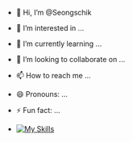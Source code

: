 - 👋 Hi, I’m @Seongschik
- 👀 I’m interested in ...
- 🌱 I’m currently learning ...
- 💞️ I’m looking to collaborate on ...
- 📫 How to reach me ...
- 😄 Pronouns: ...
- ⚡ Fun fact: ...

- [![My Skills](https://skillicons.dev/icons?i=java,kotlin,nodejs,figma&theme=light)](https://skillicons.dev)

<!---
Seongschik/Seongschik is a ✨ special ✨ repository because its `README.md` (this file) appears on your GitHub profile.
You can click the Preview link to take a look at your changes.
--->
